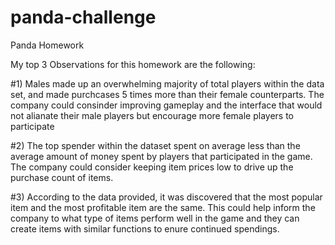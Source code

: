 # panda-challenge
Panda Homework


My top 3 Observations for this homework are the following:

#1)  Males made up an overwhelming majority of total players within the data set, and made purchcases 5 times more than their female counterparts.  The company could consinder improving gameplay and the interface that would not alianate their male players but encourage more female players to participate   


#2)  The top spender within the dataset spent on average less than the average amount of money spent by players that participated in the game.  The company could consider keeping item prices low to drive up the purchase count of items. 


#3)  According to the data provided, it was discovered that the most popular item and the most profitable item are the same.  This could help inform the company to what type of items perform well in the game and they can create items with similar functions to enure continued spendings.
